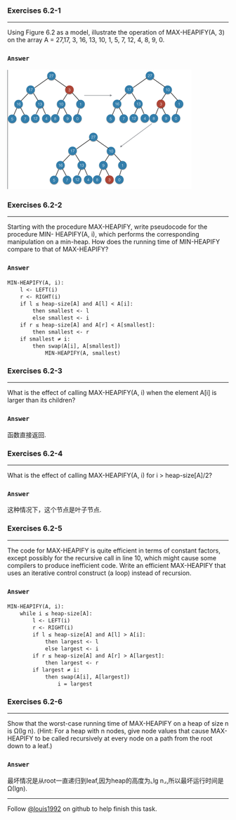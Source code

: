 ### Exercises 6.2-1
***
Using Figure 6.2 as a model, illustrate the operation of MAX-HEAPIFY(A, 3) on the array A = 27,17, 3, 16, 13, 10, 1, 5, 7, 12, 4, 8, 9, 0.


### `Answer`
![](./repo/s2/1.png)


### Exercises 6.2-2
***
Starting with the procedure MAX-HEAPIFY, write pseudocode for the procedure MIN- HEAPIFY(A, i), which performs the corresponding manipulation on a min-heap. How does the running time of MIN-HEAPIFY compare to that of MAX-HEAPIFY?


### `Answer`

	MIN-HEAPIFY(A, i):
		l <- LEFT(i)
		r <- RIGHT(i)
		if l ≤ heap-size[A] and A[l] < A[i]:
			then smallest <- l
			else smallest <- i
		if r ≤ heap-size[A] and A[r] < A[smallest]:
			then smallest <- r
		if smallest ≠ i:
			then swap(A[i], A[smallest])
				MIN-HEAPIFY(A, smallest)

### Exercises 6.2-3
***
What is the effect of calling MAX-HEAPIFY(A, i) when the element A[i] is larger than its children?

### `Answer`
函数直接返回.

### Exercises 6.2-4
***
What is the effect of calling MAX-HEAPIFY(A, i) for i > heap-size[A]/2?

### `Answer`
这种情况下，这个节点是叶子节点.

### Exercises 6.2-5
***
The code for MAX-HEAPIFY is quite efficient in terms of constant factors, except possibly for the recursive call in line 10, which might cause some compilers to produce inefficient code. Write an efficient MAX-HEAPIFY that uses an iterative control construct (a loop) instead of recursion.

### `Answer`

	MIN-HEAPIFY(A, i):
		while i ≤ heap-size[A]:
			l <- LEFT(i)
			r <- RIGHT(i)
			if l ≤ heap-size[A] and A[l] > A[i]:
				then largest <- l
				else largest <- i
			if r ≤ heap-size[A] and A[r] > A[largest]:
				then largest <- r
			if largest ≠ i:
				then swap(A[i], A[largest])
					i = largest

### Exercises 6.2-6
***
Show that the worst-case running time of MAX-HEAPIFY on a heap of size n is Ω(lg n). (Hint: For a heap with n nodes, give node values that cause MAX-HEAPIFY to be called recursively at every node on a path from the root down to a leaf.)

### `Answer`
最坏情况是从root一直递归到leaf,因为heap的高度为⌞lg n⌟,所以最坏运行时间是Ω(lgn).


***
Follow [@louis1992](https://github.com/gzc) on github to help finish this task.


